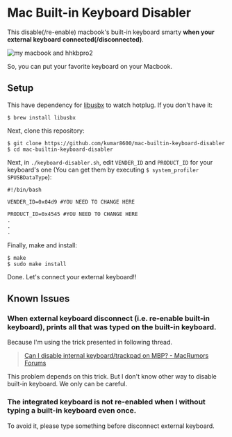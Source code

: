 # Mac Built-in Keyboard Disabler

This disable(/re-enable) macbook's built-in keyboard smarty __when your external keyboard connected(/disconnected)__.

![my macbook and hhkbpro2](https://syeygw.bn1301.livefilestore.com/y2p1O8cDq2aAw0ftSKuQ6XdEtFWH3-J9xQzadbdOXajhWzlG4i1uvOhSpm72CYtTq0twBdh9Epf9z2rDbhnOKdgfMRPiVczzidoW_uNmvG8rFY/1385784561950.jpg?psid=1)

So, you can put your favorite keyboard on your Macbook.

## Setup

This have dependency for [libusbx](http://libusbx.org/) to watch hotplug. If you don't have it:

```
$ brew install libusbx
```

Next, clone this repository:

```
$ git clone https://github.com/kumar8600/mac-builtin-keyboard-disabler
$ cd mac-builtin-keyboard-disabler
```

Next, in `./keyboard-disabler.sh`, edit `VENDER_ID` and `PRODUCT_ID` for your keyboard's one (You can get them by executing `$ system_profiler SPUSBDataType`):

```
#!/bin/bash

VENDER_ID=0x04d9 #YOU NEED TO CHANGE HERE

PRODUCT_ID=0x4545 #YOU NEED TO CHANGE HERE
.
.
.
```

Finally, make and install:

```
$ make
$ sudo make install
```

Done. Let's connect your external keyboard!!

## Known Issues

### When external keyboard disconnect (i.e. re-enable built-in keyboard), prints all that was typed on the built-in keyboard.

Because I'm using the trick presented in following thread.

> [Can I disable internal keyboard/trackpad on MBP? - MacRumors Forums](http://forums.macrumors.com/showthread.php?t=433407)

This problem depends on this trick. But I don't know other way to disable built-in keyboard. We only can be careful.

### The integrated keyboard is not re-enabled when I without typing a built-in keyboard even once.

To avoid it, please type something before disconnect external keyboard.


